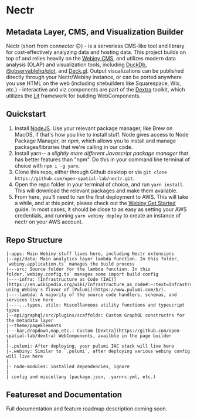 # Nectr 
## Metadata Layer, CMS, and Visualization Builder

Nectr (short from con*nector* 🙃) - is a serverless CMS-like tool and library for cost-effectively analyzing data and hosting data. This project builds on top of and relies heavily on the [Webiny CMS](https://github.com/webiny/webiny-js), and utilizes modern data analysis (OLAP) and visualization tools, including [DuckDb](https://github.com/duckdb/duckdb), [@observablehq/plot](https://github.com/observablehq/plot), and [Deck.gl](https://github.com/visgl/deck.gl). Output visualizations can be published directly through your Nectr/Webiny instance, or can be ported anywhere you use HTML on the web (including sitebuilders like Squarespace, Wix, etc.) - interactive and viz components are part of the [Dextra](https://github.com/open-spatial-lab/dextra) toolkit, which utilizes the [Lit](https://lit.dev/) framework for building WebComponents.

## Quickstart
1. Install [NodeJS](https://nodejs.org/en). Use your relevant package manager, like Brew on MacOS, if that's how you like to install stuff. Node gives access to Node Package Manager, or *npm*, which allows you to install and manage packages/libraries that we're calling in our code.
2. Install yarn-- a *slightly more different Javascript package manager* that has better features than "npm". Do this in your command line terminal of choice with `npm i -g yarn`.
3. Clone this repo, either through Github desktop or via `git clone https://github.com/open-spatial-lab/nectr.git`.
4. Open the repo folder in your terminal of choice, and run `yarn install`. This will download the relevant packages and make them available.
5. From here, you'll need to run the first deployment to AWS. This will take a while, and at this point, please check out the [Webiny Get Started](https://www.webiny.com/docs/get-started/install-webiny) guide. In most cases, it should be close to as easy as setting your AWS credentials, and running `yarn webiny deploy` to create an instance of nectr on your AWS account.

## Repo Structure
```
|-apps: Main Webiny stuff lives here, including Nectr extensions
|--api/data: Main analytics layer lambda function. In this folder, `webiny.application.ts` manages the build process
|---src: Source folder for the lambda function. In this folder,`webiny.config.ts` manages some import build config
|----infra: [Infrastructure as Code (IAC)](https://en.wikipedia.org/wiki/Infrastructure_as_code#:~:text=Infrastructure%20as%20code%20(IaC)%20is,configuration%20or%20interactive%20configuration%20tools.) using Webiny's flavor of [Pulumi](https://www.pulumi.com/b/).
|----lambda: A majority of the source code handlers, schemas, and services live here
|----...types, utils: Miscellaneous utility functions and typescript types
|--api/graphql/src/plugins/scaffolds: Custom GraphQL constructrs for the metadata layer
|--theme/pageElements
|---bar,dropdown,map,etc.: Custom [Dextra](https://github.com/open-spatial-lab/dextra) WebComponents, availble in the page builder
|
|-.pulumi: After deploying, your pulumi IAC stack will live here
|-.webiny: Similar to `.pulumi`, after deploying various webiny config will live here
|
|- node-modules: installed dependencies, ignore
|
| config and miscellany (package.json, .yarnrc.yml, etc.)

```

## Featureset and Documentation

Full documentation and feature roadmap description coming soon.
